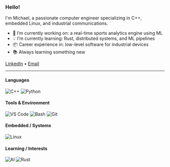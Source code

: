 <!--

## Hi there 👋


**stoneoxmike/stoneoxmike** is a ✨ _special_ ✨ repository because its `README.md` (this file) appears on your GitHub profile.

Here are some ideas to get you started:

- 🔭 I’m currently working on ...
- 🌱 I’m currently learning ...
- 👯 I’m looking to collaborate on ...
- 🤔 I’m looking for help with ...
- 💬 Ask me about ...
- 📫 How to reach me: ...
- 😄 Pronouns: ...
- ⚡ Fun fact: ...
-->

### Hello!

I'm Michael, a passionate computer engineer specializing in C++, embedded Linux, and industrial communications.

- 🔭   I’m currently working on: a real-time sports analytics engine using ML  
- 💡   I’m currently learning: Rust, distributed systems, and ML pipelines  
- 📦   Career experience in: low-level software for industrial devices  
- 📚   Always learning something new

[LinkedIn](https://linkedin.com/in/stoneoxmike) • [Email](mailto:stoneoxmike@gmail.com)

---
#### Languages
![C++](https://img.shields.io/badge/C++-00599C?style=flat&logo=c%2b%2b&logoColor=white)
![Python](https://img.shields.io/badge/Python-3776AB?style=flat&logo=python&logoColor=white)

#### Tools & Environment
![VS Code](https://img.shields.io/badge/VS%20Code-007ACC?style=flat&logo=visual-studio-code&logoColor=white)
![Bash](https://img.shields.io/badge/Bash-121011?style=flat&logo=gnubash&logoColor=white)
![Git](https://img.shields.io/badge/Git-F05032?style=flat&logo=git&logoColor=white)

#### Embedded / Systems
![Linux](https://img.shields.io/badge/Linux-FCC624?style=flat&logo=linux&logoColor=black)

<!--
![MQTT](https://img.shields.io/badge/MQTT-005C84?style=flat&logo=eclipse-mosquitto&logoColor=white)
![Modbus](https://img.shields.io/badge/Modbus-000000?style=flat&logoColor=white)
-->

#### Learning / Interests
![AI](https://img.shields.io/badge/AI-000000?style=flat&logo=openai&logoColor=white)
![Rust](https://img.shields.io/badge/Rust-000000?style=flat&logo=rust&logoColor=white)

<!--
---

![Michael's GitHub Stats](https://github-readme-stats.vercel.app/api?username=stoneoxmike&show_icons=true&hide=stars&theme=radical)

![GitHub Stats](https://github-readme-stats.vercel.app/api?username=stoneoxmike&show_icons=true&hide_title=true&hide_rank=true&hide_border=true&hide=stars,prs,issues,contribs&theme=radical)

![GitHub Stats](https://github-readme-stats.vercel.app/api?username=stoneoxmike&show_icons=true&hide_title=true&hide_border=true&theme=radical)
-->
